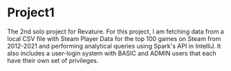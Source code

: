 # Project1
The 2nd solo project for Revature. For this project, I am fetching data from a local CSV file with Steam Player Data for the top 100 games on Steam from 2012-2021 and performing analytical queries using Spark's API in IntelliJ. It also includes a user-login system with BASIC and ADMIN users that each have their own set of privileges.
